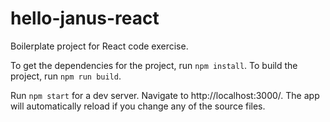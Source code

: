 # hello-janus-react

Boilerplate project for React code exercise.

To get the dependencies for the project, run `npm install`. To build the project, run `npm run build`.

Run `npm start` for a dev server. Navigate to http://localhost:3000/. The app will automatically reload if you change any of the source files.
